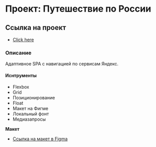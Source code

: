 # Проект: Путешествие по России

## Ссылка на проект

- [Click here](https://am-avraam.github.io/russian-travel/)

### Описание

Адаптивное SPA с навигацией по сервисам Яндекс.

#### Иснтрументы

- Flexbox
- Grid
- Позиционирование
- Float
- Макет на Фигме
- Локальный фонт
- Медиазапросы

**Макет**

- [Ссылка на макет в Figma](https://www.figma.com/file/5S2WSbEFL6awjVWJ0NWL8Q/Sprint-3_-Russia-_-desktop-mobile?node-id=28503%3A0)
